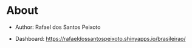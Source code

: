 # About

* Author: Rafael dos Santos Peixoto

* Dashboard: https://rafaeldossantospeixoto.shinyapps.io/brasileirao/
